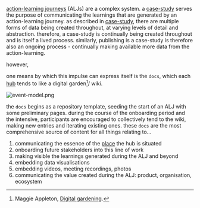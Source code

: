 [action-learning journeys](/patterns/action-learning%20journeys.md) (ALJs) are a complex system. a [case-study](patterns/case-study.md) serves the purpose of communicating the learnings that are generated by an action-learning journey. as described in [case-study](patterns/case-study.md), there are multiple forms of data being created throughout, at varying levels of detail and abstraction. therefore, a case-study is continually being created throughout and is itself a lived process. similarly, publishing is a case-study is therefore also an ongoing process - continually making available more data from the action-learning.

however,

one means by which this impulse can express itself is the `docs`, which each [hub](/collaborators/communities%20of%20place/hubs.md) tends to like a digital garden[^1]/ wiki.

![event-model.png](/event-model.png)

the `docs` begins as a repository template, seeding the start of an ALJ with some preliminary pages. during the course of the onboarding period and the intensive, participants are encouraged to collectively tend to the wiki, making new entries and iterating existing ones. these `docs` are the most comprehensive source of content for all things relating to... 

1. communicating the essence of the [place](/glossary/Place.md) the hub is situated 
2. onboarding future stakeholders into this line of work
3. making visible the learnings generated during the ALJ and beyond
4. embedding data visualisations
5. embedding videos, meeting recordings, photos
6. communicating the value created during the ALJ: product, organisation, ecosystem

[^1]: Maggie Appleton, [Digital gardening](https://maggieappleton.com/garden-history).

